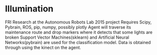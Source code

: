 # Illumination
FRI Research at the Autonomous Robots Lab 2015 project
Requires Scipy, Pybrain, ROS, pip, numpy, possibly plotly
Agent will traverse its maintenance route and drop markers where it detects that some lights are broken 
Support Vector Machines(sklearn) and Artificial Neural Networks(pybrain) are used for the classification model.
Data is obtained through using the kinect on the agent.
